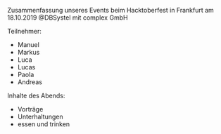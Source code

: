 Zusammenfassung unseres Events beim Hacktoberfest in Frankfurt am 18.10.2019 @DBSystel
mit complex GmbH

Teilnehmer:
- Manuel
- Markus
- Luca
- Lucas
- Paola
- Andreas


Inhalte des Abends:
- Vorträge
- Unterhaltungen
- essen und trinken
